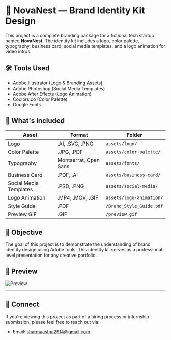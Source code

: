 # 🌟 NovaNest — Brand Identity Kit Design

This project is a complete branding package for a fictional tech startup named **NovaNest**. The identity kit includes a logo, color palette, typography, business card, social media templates, and a logo animation for video intros.

## 🛠 Tools Used
- Adobe Illustrator (Logo & Branding Assets)
- Adobe Photoshop (Social Media Templates)
- Adobe After Effects (Logo Animation)
- Coolors.co (Color Palette)
- Google Fonts

## 📁 What's Included
| Asset | Format | Folder |
|-------|--------|--------|
| Logo | .AI, .SVG, .PNG | `assets/logo/` |
| Color Palette | .JPG, .PDF | `assets/color-palette/` |
| Typography | Montserrat, Open Sans | `assets/fonts/` |
| Business Card | .PDF, .AI | `assets/business-card/` |
| Social Media Templates | .PSD, .PNG | `assets/social-media/` |
| Logo Animation | .MP4, .MOV, .GIF | `assets/logo-animation/` |
| Style Guide | .PDF | `/Brand_Style_Guide.pdf` |
| Preview GIF | .GIF | `/preview.gif` |

## 🎯 Objective
The goal of this project is to demonstrate the understanding of brand identity design using Adobe tools. This identity kit serves as a professional-level presentation for any creative portfolio.

## 📸 Preview
![Preview](preview.gif)

---

## 🔗 Connect
If you're viewing this project as part of a hiring process or internship submission, please feel free to reach out via:
- Email: [sharmaastha2914@gmail.com](mailto:sharmaastha2914@gmail.com)
